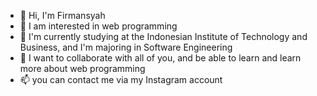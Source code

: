 - 👋 Hi, I'm Firmansyah
- 👀 I am interested in web programming
- 🌱 I'm currently studying at the Indonesian Institute of Technology and Business,
     and I'm majoring in Software Engineering
- 💞️ I want to collaborate with all of you,
 and be able to learn and learn more about web programming
- 📫 you can contact me via my Instagram account

<!---
Firmansyah060102/Firmansyah060102 is a ✨ special ✨ repository because its `README.md` (this file) appears on your GitHub profile.
You can click the Preview link to take a look at your changes.
--->
